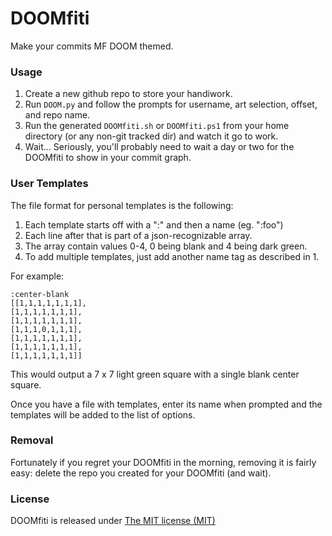 # DOOMfiti

Make your commits MF DOOM themed.

### Usage

1. Create a new github repo to store your handiwork.
2. Run `DOOM.py` and follow the prompts for username, art selection, offset, and repo name.
3. Run the generated `DOOMfiti.sh` or `DOOMfiti.ps1` from your home directory (or any non-git tracked dir) and watch it go to work.
4. Wait... Seriously, you'll probably need to wait a day or two for the DOOMfiti to show in your commit graph.

### User Templates

The file format for personal templates is the following:

1. Each template starts off with a ":" and then a name (eg. ":foo")
2. Each line after that is part of a json-recognizable array.
3. The array contain values 0-4, 0 being blank and 4 being dark green.
4. To add multiple templates, just add another name tag as described in 1.

For example:

```
:center-blank
[[1,1,1,1,1,1,1],
[1,1,1,1,1,1,1],
[1,1,1,1,1,1,1],
[1,1,1,0,1,1,1],
[1,1,1,1,1,1,1],
[1,1,1,1,1,1,1],
[1,1,1,1,1,1,1]]
```

This would output a 7 x 7 light green square with a single blank center square.

Once you have a file with templates, enter its name when prompted and the templates will be added to the list of options.

### Removal

Fortunately if you regret your DOOMfiti in the morning, removing it is fairly easy: delete the repo you created for your DOOMfiti (and wait).

### License

DOOMfiti is released under [The MIT license (MIT)](http://opensource.org/licenses/MIT)